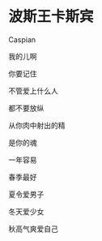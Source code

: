    

# 波斯王卡斯宾

Caspian

  

我的儿啊

你要记住

不管爱上什么人

都不要放纵

从你肉中射出的精

是你的魂

一年容易

春季最好

夏令爱男子

冬天爱少女

秋高气爽爱自己